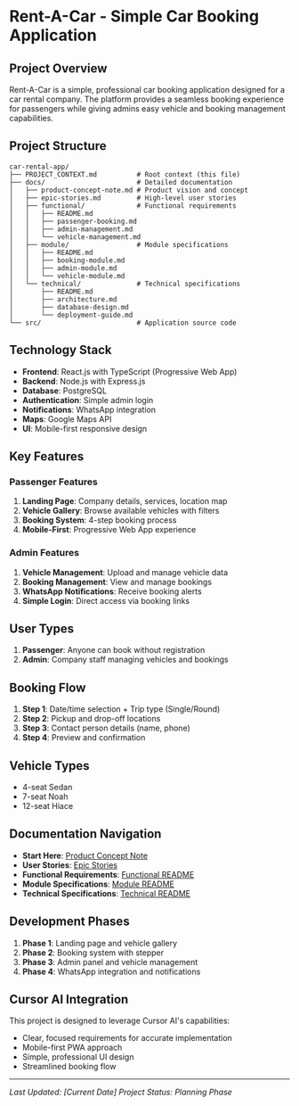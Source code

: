 # Rent-A-Car - Simple Car Booking Application

## Project Overview
Rent-A-Car is a simple, professional car booking application designed for a car rental company. The platform provides a seamless booking experience for passengers while giving admins easy vehicle and booking management capabilities.

## Project Structure
```
car-rental-app/
├── PROJECT_CONTEXT.md          # Root context (this file)
├── docs/                       # Detailed documentation
│   ├── product-concept-note.md # Product vision and concept
│   ├── epic-stories.md         # High-level user stories
│   ├── functional/             # Functional requirements
│   │   ├── README.md
│   │   ├── passenger-booking.md
│   │   ├── admin-management.md
│   │   └── vehicle-management.md
│   ├── module/                 # Module specifications
│   │   ├── README.md
│   │   ├── booking-module.md
│   │   ├── admin-module.md
│   │   └── vehicle-module.md
│   └── technical/              # Technical specifications
│       ├── README.md
│       ├── architecture.md
│       ├── database-design.md
│       └── deployment-guide.md
└── src/                        # Application source code
```

## Technology Stack
- **Frontend**: React.js with TypeScript (Progressive Web App)
- **Backend**: Node.js with Express.js
- **Database**: PostgreSQL
- **Authentication**: Simple admin login
- **Notifications**: WhatsApp integration
- **Maps**: Google Maps API
- **UI**: Mobile-first responsive design

## Key Features

### Passenger Features
1. **Landing Page**: Company details, services, location map
2. **Vehicle Gallery**: Browse available vehicles with filters
3. **Booking System**: 4-step booking process
4. **Mobile-First**: Progressive Web App experience

### Admin Features
1. **Vehicle Management**: Upload and manage vehicle data
2. **Booking Management**: View and manage bookings
3. **WhatsApp Notifications**: Receive booking alerts
4. **Simple Login**: Direct access via booking links

## User Types
1. **Passenger**: Anyone can book without registration
2. **Admin**: Company staff managing vehicles and bookings

## Booking Flow
1. **Step 1**: Date/time selection + Trip type (Single/Round)
2. **Step 2**: Pickup and drop-off locations
3. **Step 3**: Contact person details (name, phone)
4. **Step 4**: Preview and confirmation

## Vehicle Types
- 4-seat Sedan
- 7-seat Noah
- 12-seat Hiace

## Documentation Navigation
- **Start Here**: [Product Concept Note](docs/product-concept-note.md)
- **User Stories**: [Epic Stories](docs/epic-stories.md)
- **Functional Requirements**: [Functional README](docs/functional/README.md)
- **Module Specifications**: [Module README](docs/module/README.md)
- **Technical Specifications**: [Technical README](docs/technical/README.md)

## Development Phases
1. **Phase 1**: Landing page and vehicle gallery
2. **Phase 2**: Booking system with stepper
3. **Phase 3**: Admin panel and vehicle management
4. **Phase 4**: WhatsApp integration and notifications

## Cursor AI Integration
This project is designed to leverage Cursor AI's capabilities:
- Clear, focused requirements for accurate implementation
- Mobile-first PWA approach
- Simple, professional UI design
- Streamlined booking flow

---
*Last Updated: [Current Date]*
*Project Status: Planning Phase*
